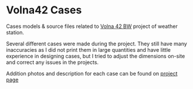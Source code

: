 # Volna42 Cases

Cases models & source files related to <a href="https://github.com/NC22/Volna42BW">Volna 42 BW</a> project of weather station. 

Several different cases were made during the project.
They still have many inaccuracies as I did not print them in large quantities and have little experience in designing cases, but I tried to adjust the dimensions on-site and correct any issues in the projects.

Addition photos and description for each case can be found on <a href="https://volna42.com/boxes/">project page</a>